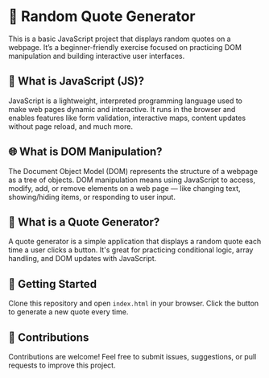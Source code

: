 # 🌟 Random Quote Generator

This is a basic JavaScript project that displays random quotes on a webpage. It’s a beginner-friendly exercise focused on practicing DOM manipulation and building interactive user interfaces.

## 📌 What is JavaScript (JS)?

JavaScript is a lightweight, interpreted programming language used to make web pages dynamic and interactive. It runs in the browser and enables features like form validation, interactive maps, content updates without page reload, and much more.

## 🌐 What is DOM Manipulation?

The Document Object Model (DOM) represents the structure of a webpage as a tree of objects. DOM manipulation means using JavaScript to access, modify, add, or remove elements on a web page — like changing text, showing/hiding items, or responding to user input.

## 💬 What is a Quote Generator?

A quote generator is a simple application that displays a random quote each time a user clicks a button. It's great for practicing conditional logic, array handling, and DOM updates with JavaScript.

## 🚀 Getting Started

Clone this repository and open `index.html` in your browser. Click the button to generate a new quote every time.

## 🤝 Contributions

Contributions are welcome! Feel free to submit issues, suggestions, or pull requests to improve this project.

